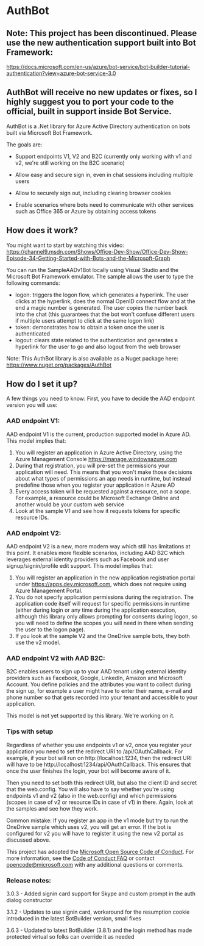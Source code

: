 # AuthBot

## Note: This project has been discontinued. Please use the new authentication support built into Bot Framework:

https://docs.microsoft.com/en-us/azure/bot-service/bot-builder-tutorial-authentication?view=azure-bot-service-3.0

## AuthBot will receive no new updates or fixes, so I highly suggest you to port your code to the official, built in support inside Bot Service.

AuthBot is a .Net library for Azure Active Directory authentication on bots built via Microsoft Bot Framework.

The goals are:

* Support endpoints V1, V2 and B2C (currently only working with v1 and v2, we're still working on the B2C scenario)

* Allow easy and secure sign in, even in chat sessions including multiple users

* Allow to securely sign out, including clearing browser cookies

* Enable scenarios where bots need to communicate with other services such as Office 365 or Azure by obtaining access tokens


## How does it work?

You might want to start by watching this video: https://channel9.msdn.com/Shows/Office-Dev-Show/Office-Dev-Show-Episode-34-Getting-Started-with-Bots-and-the-Microsoft-Graph 

You can run the SampleAADv1Bot locally using Visual Studio and the Microsoft Bot Framework emulator. The sample allows the user to type the following commands:

* logon: triggers the logon flow, which generates a hyperlink. The user clicks at the hyperlink, does the normal OpenID connect flow and at the end a magic number is generated. The user copies the number back into the chat (this guarantees that the bot won't confuse different users if multiple users attempt to click at the same logon link)
* token: demonstrates how to obtain a token once the user is authenticated
* logout: clears state related to the authentication and generates a hyperlink for the user to go and also logout from the web browser


Note: This AuthBot library is also available as a Nuget package here: https://www.nuget.org/packages/AuthBot

## How do I set it up?

A few things you need to know: First, you have to decide the AAD endpoint version you will use:

### AAD endpoint V1:

AAD endpoint V1 is the current, production supported model in Azure AD. This model implies that:

1. You will register an application in Azure Active Directory, using the Azure Management Console https://manage.windowsazure.com
2. During that registration, you will pre-set the permissions your application will need. This means that you won't make those decisions about what types of permissions an app needs in runtime, but instead predefine those when you register your application in Azure AD
3. Every access token will be requested against a resource, not a scope. For example, a resource could be Microsoft Exchange Online and another would be your custom web service
4. Look at the sample V1 and see how it requests tokens for specific resource IDs.


### AAD endpoint V2:

AAD endpoint V2 is a new, more modern way which still has limitations at this point. It enables more flexible scenarios, including AAD B2C which leverages external identity providers such as Facebook and user signup/signin/profile edit support. This model implies that:

1. You will register an application in the new application registration portal under https://apps.dev.microsoft.com, which does not require using Azure Management Portal.
2. You do not specify application permissions during the registration. The application code itself will request for specific permissions in runtime (either during login or any time during the application execution, although this library only allows prompting for consents during logon, so you will need to define the scopes you will need in there when sending the user to the logon page). 
3. If you look at the sample V2 and the OneDrive sample bots, they both use the v2 model.


### AAD endpoint V2 with AAD B2C:

B2C enables users to sign up to your AAD tenant using external identity providers such as Facebook, Google, LinkedIn, Amazon and Microsoft Account. You define policies and the attributes you want to collect during the sign up, for example a user might have to enter their name, e-mail and phone number so that gets recorded into your tenant and accessible to your application.

This model is not yet supported by this library. We're working on it.

### Tips with setup

Regardless of whether you use endpoints v1 or v2, once you register your application you need to set the redirect URI to <your host address>/api/OAuthCallback. For example, if your bot will run on http://localhost:1234, then the redirect URI will have to be http://localhost:1234/api/OAuthCallback. This ensures that once the user finishes the login, your bot will become aware of it.

Then you need to set both this redirect URI, but also the client ID and secret that the web.config. You will also have to say whether you're using endpoints v1 and v2 (also in the web.config) and which permissions (scopes in case of v2 or resource IDs in case of v1) in there. Again, look at the samples and see how they work.

Common mistake: If you register an app in the v1 mode but try to run the OneDrive sample which uses v2, you will get an error. If the bot is configured for v2 you will have to register it using the new v2 portal as discussed above.
 
This project has adopted the [Microsoft Open Source Code of Conduct](https://opensource.microsoft.com/codeofconduct/). For more information, see the [Code of Conduct FAQ](https://opensource.microsoft.com/codeofconduct/faq/) or contact [opencode@microsoft.com](mailto:opencode@microsoft.com) with any additional questions or comments.

### Release notes:

3.0.3 - Added signin card support for Skype and custom prompt in the auth dialog constructor

3.1.2 - Updates to use signin card, workaround for the resumption cookie introduced in the latest BotBuilder version, small fixes

3.6.3 - Updated to latest BotBuilder (3.8.1) and the login method has made protected virtual so folks can override it as needed

